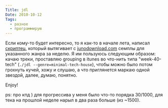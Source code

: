 ```yaml
---
Title: jdl
Date: 2010-10-12
Tags:
  - разное
  - программирую
---
```


Если кому-то будет интересно, то я как-то в начале лета, написал [скриптец][1], который вытягивает с [junodownload.com][juno] семплы для указанного жанра за неделю. Я им пользуюсь следующим образом: качаю треки, проставляю grouping в itunes во что-нить типа "week-40-tech" (`./jdl --genre=minimal-tech-house`), чтобы можно было потом грохнуть кучей, хожу и слушаю, а что приглянется маркаю одной звездой, далее, думаю, понятно.

Enjoy!

ps: про кпд ) для прогрессива у меня было что-то порядка 30/1000, для тека на прошлой неделе нарыл в два раза больше (из ~1500).

[1]: http://github.com/spLeaner/jdl
[juno]: http://www.junodownload.com